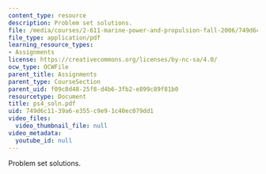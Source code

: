 ```yaml
---
content_type: resource
description: Problem set solutions.
file: /media/courses/2-611-marine-power-and-propulsion-fall-2006/749d6c1139a6e355c9e91c40ec079dd1_ps4_soln.pdf
file_type: application/pdf
learning_resource_types:
- Assignments
license: https://creativecommons.org/licenses/by-nc-sa/4.0/
ocw_type: OCWFile
parent_title: Assignments
parent_type: CourseSection
parent_uid: f09c8d48-25f8-d4b6-3fb2-e899c89f81b0
resourcetype: Document
title: ps4_soln.pdf
uid: 749d6c11-39a6-e355-c9e9-1c40ec079dd1
video_files:
  video_thumbnail_file: null
video_metadata:
  youtube_id: null
---
```

Problem set solutions.